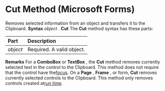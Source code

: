 
# Cut Method (Microsoft Forms)



Removes selected information from an object and transfers it to the Clipboard.
 **Syntax**
 _object_ . **Cut**
The  **Cut** method syntax has these parts:


|**Part**|**Description**|
|:-----|:-----|
| _object_|Required. A valid object.|
 **Remarks**
For a  **ComboBox** or **TextBox** , the **Cut** method removes currently selected text in the control to the Clipboard. This method does not require that the control have the[focus](b8bdf64f-5920-1ae9-16d0-b26d09524a30.md).
On a  **Page** , **Frame** , or form, **Cut** removes currently selected controls to the Clipboard. This method only removes controls created at[run time](b8bdf64f-5920-1ae9-16d0-b26d09524a30.md).
